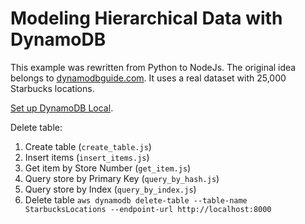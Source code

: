 # Modeling Hierarchical Data with DynamoDB

This example was rewritten from Python to NodeJs. The original idea belongs to [dynamodbguide.com](https://www.dynamodbguide.com/hierarchical-data). It uses a real dataset with 25,000 Starbucks locations.

[Set up DynamoDB Local](https://www.dynamodbguide.com/environment-setup#optional-use-dynamodb-local).

Delete table:

1. Create table (`create_table.js`)
2. Insert items (`insert_items.js`)
3. Get item by Store Number (`get_item.js`)
4. Query store by Primary Key (`query_by_hash.js`)
5. Query store by Index (`query_by_index.js`)
6. Delete table `aws dynamodb delete-table --table-name StarbucksLocations --endpoint-url http://localhost:8000`